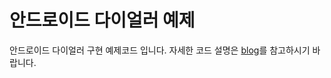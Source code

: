 # 안드로이드 다이얼러 예제

안드로이드 다이얼러 구현 예제코드 입니다. 자세한 코드 설명은 [blog](https://blog.sogn.io/code/%EC%95%88%EB%93%9C%EB%A1%9C%EC%9D%B4%EB%93%9C-%EB%8B%A4%EC%9D%B4%EC%96%BC%EB%9F%AC-%EB%A7%8C%EB%93%A4%EA%B8%B0/)를 참고하시기 바랍니다.
